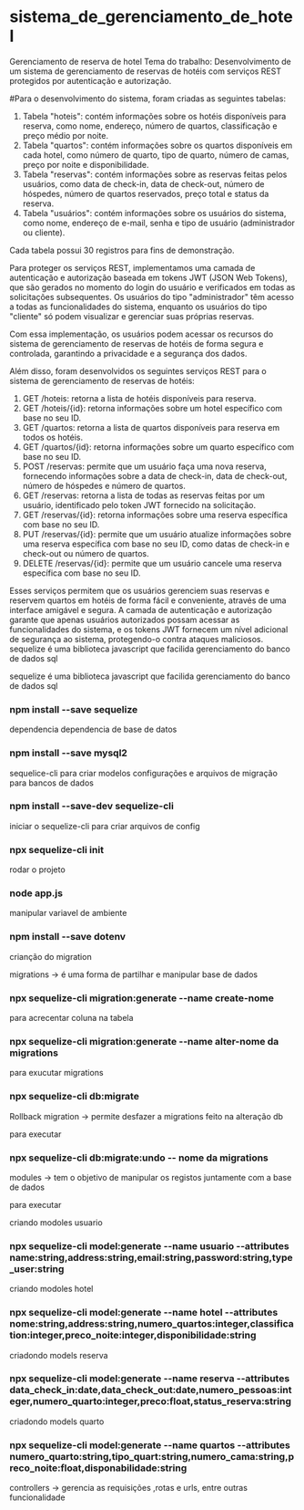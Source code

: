 # sistema_de_gerenciamento_de_hotel
Gerenciamento de reserva de hotel
Tema do trabalho: Desenvolvimento de um sistema de gerenciamento de reservas de hotéis com serviços REST protegidos por autenticação e autorização.

#Para o desenvolvimento do sistema, foram criadas as seguintes tabelas:

1. Tabela "hoteis": contém informações sobre os hotéis disponíveis para reserva, como nome, endereço, número de quartos, classificação e preço médio por noite.
2. Tabela "quartos": contém informações sobre os quartos disponíveis em cada hotel, como número de quarto, tipo de quarto, número de camas, preço por noite e disponibilidade.
3. Tabela "reservas": contém informações sobre as reservas feitas pelos usuários, como data de check-in, data de check-out, número de hóspedes, número de quartos reservados, preço total e status da reserva.
4. Tabela "usuários": contém informações sobre os usuários do sistema, como nome, endereço de e-mail, senha e tipo de usuário (administrador ou cliente).

Cada tabela possui 30 registros para fins de demonstração.

Para proteger os serviços REST, implementamos uma camada de autenticação e autorização baseada em tokens JWT (JSON Web Tokens), que são gerados no momento do login do usuário e verificados em todas as solicitações subsequentes. Os usuários do tipo "administrador" têm acesso a todas as funcionalidades do sistema, enquanto os usuários do tipo "cliente" só podem visualizar e gerenciar suas próprias reservas.

Com essa implementação, os usuários podem acessar os recursos do sistema de gerenciamento de reservas de hotéis de forma segura e controlada, garantindo a privacidade e a segurança dos dados.

Além disso, foram desenvolvidos os seguintes serviços REST para o sistema de gerenciamento de reservas de hotéis:

1. GET /hoteis: retorna a lista de hotéis disponíveis para reserva.
2. GET /hoteis/{id}: retorna informações sobre um hotel específico com base no seu ID.
3. GET /quartos: retorna a lista de quartos disponíveis para reserva em todos os hotéis.
4. GET /quartos/{id}: retorna informações sobre um quarto específico com base no seu ID.
5. POST /reservas: permite que um usuário faça uma nova reserva, fornecendo informações sobre a data de check-in, data de check-out, número de hóspedes e número de quartos.
6. GET /reservas: retorna a lista de todas as reservas feitas por um usuário, identificado pelo token JWT fornecido na solicitação.
7. GET /reservas/{id}: retorna informações sobre uma reserva específica com base no seu ID.
8. PUT /reservas/{id}: permite que um usuário atualize informações sobre uma reserva específica com base no seu ID, como datas de check-in e check-out ou número de quartos.
9. DELETE /reservas/{id}: permite que um usuário cancele uma reserva específica com base no seu ID.

Esses serviços permitem que os usuários gerenciem suas reservas e reservem quartos em hotéis de forma fácil e conveniente, através de uma interface amigável e segura. A camada de autenticação e autorização garante que apenas usuários autorizados possam acessar as funcionalidades do sistema, e os tokens JWT fornecem um nível adicional de segurança ao sistema, protegendo-o contra ataques maliciosos.
sequelize é uma biblioteca javascript que facilida gerenciamento do banco de dados sql 



sequelize é uma biblioteca javascript que facilida gerenciamento do banco de dados sql 
### npm install --save sequelize

dependencia dependencia de base de datos
### npm install --save mysql2

sequelice-cli para criar modelos configurações e arquivos de migração para bancos de dados 
### npm install --save-dev sequelize-cli

iniciar o sequelize-cli para criar arquivos de config 

### npx sequelize-cli init 

rodar o projeto 
### node app.js


manipular variavel de ambiente 
### npm install --save dotenv 

crianção do migration 

migrations -> é uma forma de partilhar e manipular base de dados 
### npx sequelize-cli migration:generate --name create-nome

para acrecentar coluna na tabela 
### npx sequelize-cli migration:generate --name alter-nome da migrations 

para exucutar migrations
### npx sequelize-cli db:migrate

Rollback migration -> permite desfazer a migrations feito na alteração db 

para executar 
### npx sequelize-cli db:migrate:undo -- nome da migrations


modules -> tem o objetivo de manipular os registos juntamente com a base de dados 

para executar  

criando modoles usuario 
### npx sequelize-cli model:generate --name usuario --attributes name:string,address:string,email:string,password:string,type_user:string

criando modoles hotel
### npx sequelize-cli model:generate --name hotel --attributes  nome:string,address:string,numero_quartos:integer,classification:integer,preco_noite:integer,disponibilidade:string

criadondo models reserva 
### npx sequelize-cli model:generate --name reserva --attributes data_check_in:date,data_check_out:date,numero_pessoas:integer,numero_quarto:integer,preco:float,status_reserva:string

criadondo models quarto
### npx sequelize-cli model:generate --name quartos --attributes   numero_quarto:string,tipo_quart:string,numero_cama:string,preco_noite:float,disponabilidade:string



controllers -> gerencia as requisições ,rotas e urls, entre outras funcionalidade 


 